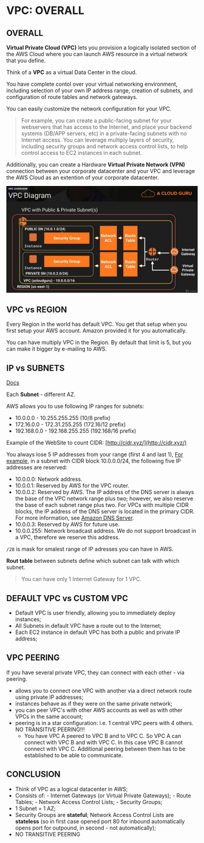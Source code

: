 # VPC: OVERALL


## OVERALL

**Virtual Private Cloud (VPC)** lets you provision a logically isolated section of the AWS Cloud where you can launch AWS resource in a virtual network that you define.

Think of a **VPC** as a virtual Data Center in the cloud.

You have complete contol over your virtual networking environment, including selection of your own IP address range, creation of subnets, and configuration of route tables and network gateways.

You can easily customize the network configuration for your VPC. 

> For example, you can create a public-facing subnet for your webservers that has access to the Internet, and place your backend systems (DB/APP servers, etc) in a private-facing subnets with no Internet access. You can leverage multiply layers of security, including security groups and network access control lists, to help control access to EC2 instances in each subnet.

Additionally, you can create a Hardware **Virtual Private Network (VPN)** connection between your corporate datacenter and your VPC and leverage the AWS Cloud as an extention of your corporate datacenter.



![VPC](https://github.com/propalparolnapervom/OVERALL/blob/master/Pictures/VPC_DIAGRAM.JPG "The VPC diagram")



## VPC vs REGION

Every Region in the world has default VPC. You get that setup when you first setup your AWS account. Amazon provided it for you automatically.

You can have multiply VPC in the Region. By default that limit is 5, but you can make it bigger by e-mailing to AWS.


## IP vs SUBNETS

[Docs](https://docs.aws.amazon.com/vpc/latest/userguide/VPC_Subnets.html)

Each **Subnet** - different AZ.

AWS allows you to use following IP ranges for subnets:

  - 10.0.0.0 - 10.255.255.255 (10/8 prefix)
  - 172.16.0.0 - 172.31.255.255 (172.16/12 prefix)
  - 192.168.0.0 - 192.168.255.255 (192.168/16 prefix)
  
Example of the WebSite to count CIDR: [http://cidr.xyz/](http://cidr.xyz/)

You always lose 5 IP addresses from your range (first 4 and last 1), [For example](https://docs.aws.amazon.com/vpc/latest/userguide/VPC_Subnets.html#VPC_Sizing), in a subnet with CIDR block 10.0.0.0/24, the following five IP addresses are reserved:
  - 10.0.0.0: Network address.
  - 10.0.0.1: Reserved by AWS for the VPC router.
  - 10.0.0.2: Reserved by AWS. The IP address of the DNS server is always the base of the VPC network range plus two; however, we also reserve the base of each subnet range plus two. For VPCs with multiple CIDR blocks, the IP address of the DNS server is located in the primary CIDR. For more information, see [Amazon DNS Server](https://docs.aws.amazon.com/vpc/latest/userguide/VPC_DHCP_Options.html#AmazonDNS).
  - 10.0.0.3: Reserved by AWS for future use.
  - 10.0.0.255: Network broadcast address. We do not support broadcast in a VPC, therefore we reserve this address.



`/28` is mask for smalest range of IP adresses you can have in AWS.

**Rout table** between subnets define which subnet can talk with which subnet.

> You can have only 1 Internet Gateway for 1 VPC.


## DEFAULT VPC vs CUSTOM VPC

  - Default VPC is user friendly, allowing you to immediately deploy instances;
  - All Subnets in default VPC have a route out to the Internet;
  - Each EC2 instance in default VPC has both a public and private IP address;



## VPC PEERING

If you have several private VPC, they can connect with each other - via peering.

  - allows you to connect one VPC with another via a direct network route using private IP addresses;
  - instances behave as if they were on the same private network;
  - you can peer VPC's with other AWS accounts as well as with other VPCs in the same account;
  - peering is in a star configuration: i.e. 1 central VPC peers with 4 others. NO TRANSITIVE PEERING!!!
    - You have VPC A peered to VPC B and to VPC C. So VPC A can connect with VPC B and with VPC C. In this case VPC B cannot connect with VPC C. Additional peering between them has to be established to be able to communicate.



## CONCLUSION

   - Think of VPC as a logical datacenter in AWS;
   - Consists of:
    - Internet Gateways (or Virtual Private Gateways);
    - Route Tables;
    - Network Access Control Lists;
    - Security Groups;
   - 1 Subnet = 1 AZ;
   - Security Groups are **stateful**; Network Access Control Lists are **stateless** (so in first case opened port 80 for inbound automatically opens port for outpound, in second - not automatically);
   - NO TRANSITIVE PEERING



































